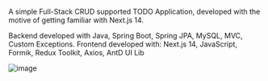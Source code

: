 A simple Full-Stack CRUD supported TODO Application, developed with the motive of getting familiar with Next.js 14.

Backend developed with Java, Spring Boot, Spring JPA, MySQL, MVC, Custom Exceptions.
Frontend developed with: Next.js 14, JavaScript, Formik, Redux Toolkit, Axios, AntD UI Lib

![image](https://github.com/Prankishor/todolist/assets/33565966/862041b6-1908-4890-8e48-d5d786de3873)
